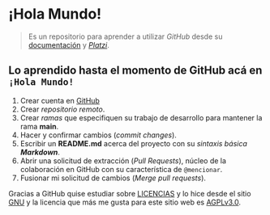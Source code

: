 # ¡Hola Mundo!

> Es un repositorio para aprender a utilizar *GitHub* desde su [documentación](https://docs.github.com/es/get-started/quickstart/hello-world) y [*Platzi*](https://platzi.com/p/d-caldasCaridad/).

## Lo aprendido hasta el momento de GitHub acá en `¡Hola Mundo!`
1. Crear cuenta en [GitHub](https://GitHub.com)
2. Crear *repositorio remoto*.
3. Crear *ramas* que especifiquen su trabajo de desarrollo para mantener la rama **main**.
4. Hacer y confirmar cambios (*commit changes*).
5. Escribir un **README.md** acerca del proyecto con su *sintaxis básica* ***Markdown***.
6. Abrir una solicitud de extracción (*Pull Requests*), núcleo de la colaboración en GitHub con su característica de `@mencionar`.
7. Fusionar mi solicitud de cambios (*Merge pull requests*).

Gracias a GitHub quise estudiar sobre [LICENCIAS](https://www.gnu.org/licenses/license-list.html) y lo hice desde el sitio [GNU](gnu.org) y la licencia que más me gusta para este sitio web es [AGPLv3.0](https://www.gnu.org/licenses/license-list.html#AGPLv3.0).

 
